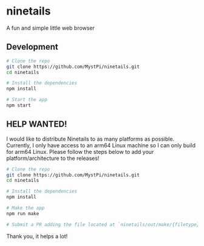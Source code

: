 # ninetails
A fun and simple little web browser

## Development
```bash
# Clone the repo
git clone https://github.com/MystPi/ninetails.git
cd ninetails

# Install the dependencies
npm install

# Start the app
npm start
```

## HELP WANTED!
I would like to distribute Ninetails to as many platforms as possible. Currently, I only have access to an arm64 Linux machine so I can only build for arm64 Linux. Please follow the steps below to add your platform/architecture to the releases!

```bash
# Clone the repo
git clone https://github.com/MystPi/ninetails.git
cd ninetails

# Install the dependencies
npm install

# Make the app
npm run make

# Submit a PR adding the file located at `ninetails/out/make/{filetype}/{architecture}/` to the `releases` directory.
```
Thank you, it helps a lot!

